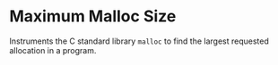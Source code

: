 # Maximum Malloc Size

Instruments the C standard library `malloc` to find the largest requested allocation
in a program.
